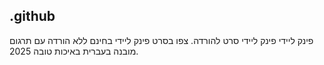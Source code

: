 ## .github

פינק ליידי פינק ליידי סרט להורדה.  צפו בסרט פינק ליידי בחינם ללא הורדה עם תרגום מובנה בעברית באיכות טובה 2025.
